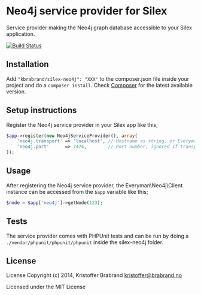 Neo4j service provider for Silex
============================
Service provider making the Neo4j graph database accessible to your Silex application.

[![Build Status](https://travis-ci.org/kbrabrand/silex-neo4j.svg?branch=master)](https://travis-ci.org/kbrabrand/silex-neo4j)

## Installation
Add `"kbrabrand/silex-neo4j": "XXX"` to the composer.json file inside your project and do a `composer install`. Check [Composer][1] for the latest available version.

## Setup instructions
Register the Neo4j service provider in your Silex app like this;

```php
$app->register(new Neo4jServiceProvider(), array(
    'neo4j.transport' => 'localhost', // Hostname as string, or Everyman\Neo4j\Transport object
    'neo4j.port'      => 7474,        // Port number, ignored if transport is not a string
));
```

## Usage
After registering the Neo4j service provider, the Everyman\Neo4j\Client instance can be accessed from the `$app` variable like this;

```php
$node = $app['neo4j']->getNode(123);
```

## Tests
The service provider comes with PHPUnit tests and can be run by doing a `./vendor/phpunit/phpunit/phpunit` inside the silex-neo4j folder.

## License
License
Copyright (c) 2014, Kristoffer Brabrand kristoffer@brabrand.no

Licensed under the MIT License

[1]: http://packagist.org/packages/kbrabrand/silex-neo4j
